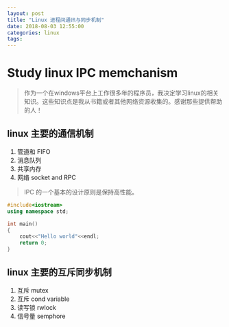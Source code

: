 ```yaml
---
layout: post
title: "Linux 进程间通讯与同步机制"
date: 2018-08-03 12:55:00
categories: linux
tags:
---
```


# Study linux IPC memchanism
> 作为一个在windows平台上工作很多年的程序员，我决定学习linux的相关知识。这些知识点是我从书籍或者其他网络资源收集的。感谢那些提供帮助的人！

## linux 主要的通信机制
1. 管道和 FIFO
2. 消息队列
3. 共享内存
4. 网络 socket and RPC
>  IPC 的一个基本的设计原则是保持高性能。

```C++
#include<iostream>
using namespace std;

int main()
{
    cout<<"Hello world"<<endl;
    return 0;
}


```




## linux 主要的互斥同步机制
1. 互斥 mutex
2. 互斥 cond variable
3. 读写锁 rwlock
4. 信号量 semphore